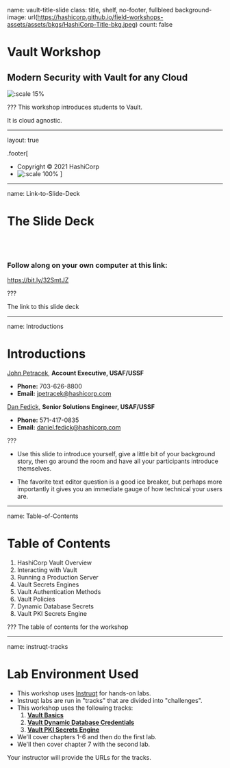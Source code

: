 name: vault-title-slide
class: title, shelf, no-footer, fullbleed
background-image: url(https://hashicorp.github.io/field-workshops-assets/assets/bkgs/HashiCorp-Title-bkg.jpeg)
count: false

# Vault Workshop
## Modern Security with Vault for any Cloud

![:scale 15%](https://hashicorp.github.io/field-workshops-assets/assets/logos/logo_vault.png)

???
This workshop introduces students to Vault.

It is cloud agnostic.

---
layout: true

.footer[
- Copyright © 2021 HashiCorp
- ![:scale 100%](https://hashicorp.github.io/field-workshops-assets/assets/logos/HashiCorp_Icon_Black.svg)
]

---
name: Link-to-Slide-Deck
# The Slide Deck
<br><br>
### Follow along on your own computer at this link:

https://bit.ly/32SmtJZ

???
  
The link to this slide deck

---
name: Introductions

# Introductions

[John Petracek](https://www.linkedin.com/in/johnpetracek/), **Account Executive, USAF/USSF**   

* **Phone:** 703-626-8800  
* **Email:** jpetracek@hashicorp.com  

[Dan Fedick](https://www.linkedin.com/in/danfedick/), **Senior Solutions Engineer, USAF/USSF**  

* **Phone:** 571-417-0835 
* **Email:** daniel.fedick@hashicorp.com 


???

* Use this slide to introduce yourself, give a little bit of your background story, then go around the room and have all your participants introduce themselves.

* The favorite text editor question is a good ice breaker, but perhaps more importantly it gives you an immediate gauge of how technical your users are.  

---
name: Table-of-Contents
# Table of Contents

1. HashiCorp Vault Overview
1. Interacting with Vault
1. Running a Production Server
1. Vault Secrets Engines
1. Vault Authentication Methods
1. Vault Policies
1. Dynamic Database Secrets
1. Vault PKI Secrets Engine

???
The table of contents for the workshop

---
name: instruqt-tracks
# Lab Environment Used
* This workshop uses [Instruqt](https://instruqt.com) for hands-on labs.
* Instruqt labs are run in "tracks" that are divided into "challenges".
* This workshop uses the following tracks:
    1. **[Vault Basics](https://play.instruqt.com/hashicorp/invite/y5hdtqegjrxv)**
    1. **[Vault Dynamic Database Credentials](https://play.instruqt.com/hashicorp/invite/cl5yboezoym6)**
    1. **[Vault PKI Secrets Engine](https://play.instruqt.com/hashicorp/invite/qua26wnjpcmj)**
* We'll cover chapters 1-6 and then do the first lab.
* We'll then cover chapter 7 with the second lab.

Your instructor will provide the URLs for the tracks.

